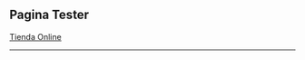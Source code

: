 <h2>Pagina Tester</h2>
<a href='http://test-php-rick.netau.net/index.php'> Tienda Online </a>
<hr>

